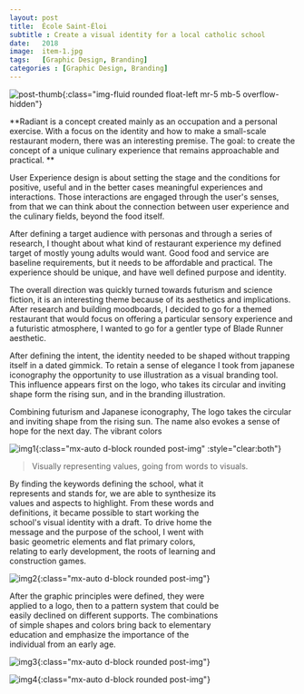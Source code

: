 ```yaml
---
layout: post
title:  École Saint-Éloi
subtitle : Create a visual identity for a local catholic school
date:   2018
image:  item-1.jpg
tags:   [Graphic Design, Branding]
categories : [Graphic Design, Branding]
---
```

![post-thumb]({{site.baseurl}}/projects/images/steloi/thumb-1.jpg){:class="img-fluid rounded float-left mr-5 mb-5 overflow-hidden"}


**Radiant is a concept created mainly as an occupation and a personal exercise. With a focus on the identity and how to make a small-scale restaurant modern, there was an interesting premise. The goal: to create the concept of a unique culinary experience that remains approachable and practical. **

User Experience design is about setting the stage and the conditions for positive, useful and in the better cases meaningful experiences and interactions. Those interactions are engaged through the user's senses, from that we can think about the connection between user experience and the culinary fields, beyond the food itself.


After defining a target audience with personas and through a series of research, I thought about what kind of restaurant experience my defined target of mostly young adults would want. Good food and service are baseline requirements, but it needs to be affordable and practical. The experience should be unique, and have well defined purpose and identity. 

The overall direction was quickly turned towards futurism and science fiction, it is an interesting theme because of its aesthetics and implications. After research and building moodboards, I decided to go for a themed restaurant that would focus on offering a particular sensory experience and a futuristic atmosphere, I wanted to go for a gentler type of Blade Runner aesthetic.


After defining the intent, the identity needed to be shaped without trapping itself in a dated gimmick. To retain a sense of elegance I took from japanese iconography the opportunity to use illustration as a visual branding tool. This influence appears first on the logo, who takes its circular and inviting shape form the rising sun, and in the branding illustration.

Combining futurism and Japanese iconography, The logo takes the circular and inviting shape from the rising sun. The name also evokes a sense of hope for the next day. The vibrant colors

![img1]({{site.baseurl}}/projects/images/steloi/img-1.jpg){:class="mx-auto d-block rounded post-img" :style="clear:both"}

> Visually representing values, going from words to visuals.

<div style="clear:both; max-width:75%" class="paragraph">
By finding the keywords defining the school, what it represents and stands for, we are able to synthesize its values and aspects to highlight. From these words and definitions, it became possible to start working the school's visual identity with a draft. To drive home the message and the purpose of the school, I went with basic geometric elements and flat primary colors, relating to early development, the roots of learning and construction games. 
</div>

![img2]({{site.baseurl}}/projects/images/steloi/img-2.jpg){:class="mx-auto d-block rounded post-img"}

<div style="clear:both; max-width:75%" class="paragraph">
After the graphic principles were defined, they were applied to a logo, then to a pattern system that could be easily declined on different supports. The combinations of simple shapes and colors bring back to elementary education and emphasize the importance of the individual from an early age.
</div>

![img3]({{site.baseurl}}/projects/images/steloi/img-3.jpg){:class="mx-auto d-block rounded post-img"}

![img4]({{site.baseurl}}/projects/images/steloi/img-4.jpg){:class="mx-auto d-block rounded post-img"}

